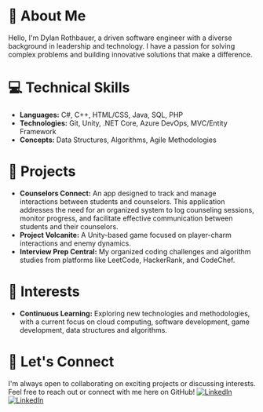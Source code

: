 # 👋 About Me
Hello, I'm Dylan Rothbauer, a driven software engineer with a diverse background in leadership and technology. I have a passion for solving complex problems and building innovative solutions that make a difference.

# 💻 Technical Skills
- **Languages:** C#, C++, HTML/CSS, Java, SQL, PHP
- **Technologies:** Git, Unity, .NET Core, Azure DevOps, MVC/Entity Framework
- **Concepts:** Data Structures, Algorithms, Agile Methodologies

# 🚀 Projects
- **Counselors Connect:** An app designed to track and manage interactions between students and counselors. This application addresses the need for an organized system to log counseling sessions, monitor progress, and facilitate effective communication between students and their counselors.
- **Project Volcanite:** A Unity-based game focused on player-charm interactions and enemy dynamics.
- **Interview Prep Central:** My organized coding challenges and algorithm studies from platforms like LeetCode, HackerRank, and CodeChef.

# 🎯 Interests
- **Continuous Learning:** Exploring new technologies and methodologies, with a current focus on cloud computing, software development, game development, data structures and algorithms.

# 🤝 Let's Connect
I'm always open to collaborating on exciting projects or discussing interests. Feel free to reach out or connect with me here on GitHub!
[![LinkedIn](https://img.shields.io/badge/LinkedIn-0077B5?logo=linkedin&logoColor=white)](https://www.linkedin.com/in/dylan-rothbauer-ab285624b/)
[![LinkedIn](https://img.icons8.com/ios-filled/50/0077B5/linkedin.png)](https://www.linkedin.com/in/dylan-rothbauer-ab285624b/)
